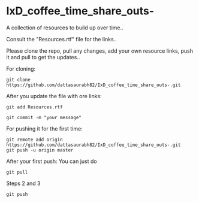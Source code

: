# IxD_coffee_time_share_outs-
A collection of resources to build up over time.. 

Consult the "Resources.rtf" file for the links.. 

Please clone the repo, pull any changes, add your own resource links, push it and pull to get the updates.. 

For cloning: 
```
git clone https://github.com/dattasaurabh82/IxD_coffee_time_share_outs-.git
```

After you update the file with ore links: 
```
git add Resources.rtf
```

```
git commit -m "your message"
```

For pushing it for the first time: 
```
git remote add origin https://github.com/dattasaurabh82/IxD_coffee_time_share_outs-.git
git push -u origin master
```


After your first push: 
You can just do 
```
git pull 
```

Steps 2 and 3

```
git push
```

